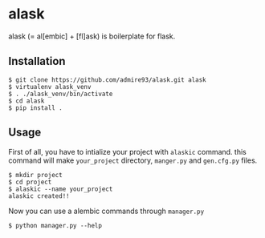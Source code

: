 alask
==========

alask (= al[embic] + [fl]ask) is boilerplate for flask.

Installation
---------------

    $ git clone https://github.com/admire93/alask.git alask
    $ virtualenv alask_venv
    $ . ./alask_venv/bin/activate
    $ cd alask
    $ pip install .


Usage
---------

First of all, you have to intialize your project with `alaskic` command.
this command will make `your_project` directory, 
`manger.py` and `gen.cfg.py` files.

    $ mkdir project
    $ cd project
    $ alaskic --name your_project
    alaskic created!!

Now you can use a alembic commands through `manager.py`

    $ python manager.py --help
